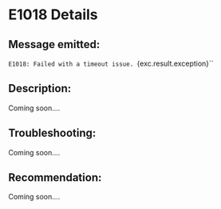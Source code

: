 # E1018 Details

## Message emitted:

`E1018: Failed with a timeout issue. `{exc.result.exception}``

## Description:

Coming soon....

## Troubleshooting:

Coming soon....

## Recommendation:

Coming soon....